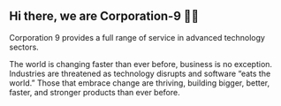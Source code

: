 ## Hi there, we are Corporation-9 👩‍💻 

Corporation 9 provides a full range of service in advanced technology sectors.

The world is changing faster than ever before, business is no exception. Industries are threatened as technology disrupts and software “eats the world.” Those that embrace change are thriving, building bigger, better, faster, and stronger products than ever before.
<!--

**Here are some ideas to get you started:**

🙋‍♀️ A short introduction - what is your organization all about?
🌈 Contribution guidelines - how can the community get involved?
👩‍💻 Useful resources - where can the community find your docs? Is there anything else the community should know?
🍿 Fun facts - what does your team eat for breakfast?
🧙 Remember, you can do mighty things with the power of [Markdown](https://guides.github.com/features/mastering-markdown/)
-->
